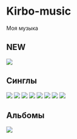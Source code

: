 # Kirbo-music

Моя музыка

## NEW

[![][WontFindCover]][WontFindLink]

## Синглы

[![][TimeCover]][TimeLink] [![][ISeeCover]][ISeeLink] [![][SpaceCover]][SpaceLink] [![][AbyssCover]][AbyssLink] [![][SpaceInstCover]][SpaceInstLink] [![][SODZCover]][SODZLink] [![][WeekCover]][Weeklink] [![][WontFindCover]][WontFindLink]

## Альбомы

[![][2020-2021Cover]][2020-2021Link]

[TimeCover]: https://soup.onerpm.com/web/user/images/1/55/55GmtvpvQSRhxNP3NpWv.200.jpg
[TimeLink]: https://ps.onerpm.com/7366591426

[2020-2021Cover]: https://soup.onerpm.com/web/user/images/1/e7/e7OFQwwHquPtpTHdhyfT.200.jpg
[2020-2021Link]: https://onerpm.link/533863112120

[ISeeCover]: https://soup.onerpm.com/web/user/images/1/ff/ffzzzhD6i5GcqPBTr6zs.200.jpg
[ISeeLink]: https://onerpm.link/210898670104

[SpaceCover]: https://soup.onerpm.com/web/user/images/1/3e/3e16m8XVaueKVnlNerOD.200.jpg
[SpaceLink]: https://onerpm.link/234947822271

[AbyssCover]: https://soup.onerpm.com/web/user/images/1/e6/e6QSkAkCpeEvKgAz1AZg.200.jpg
[AbyssLink]: https://onerpm.link/457339555158

[SpaceInstCover]: https://soup.onerpm.com/web/user/images/1/3a/3aB6hoKUMBDDL3uC8DGN.200.jpg
[SpaceInstLink]: https://onerpm.link/681517178967

[SODZCover]: https://soup.onerpm.com/web/user/images/1/d8/d84GYDwE7LWbMt5kXhYk.200.jpg
[SODZLink]: https://onerpm.link/461503741033

[WeekCover]: https://soup.onerpm.com/web/user/images/1/c1/c1LJcJVwTGkNDCbC0k2C.200.jpg
[Weeklink]: https://onerpm.link/244173808500

[WontFindCover]: https://soup.onerpm.com/web/user/images/1/64/64RR4LcbWaDlZed6acd7.200.jpg
[WontFindLink]: https://onerpm.link/352247645212
